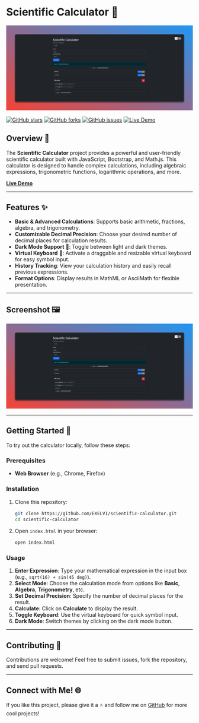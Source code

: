 # Scientific Calculator 🔢

![Scientific Calculator](https://github.com/EXELVI/scientific-calculator/blob/main/brave_7a1jRvAGhF.png?raw=true)

[![GitHub stars](https://img.shields.io/github/stars/EXELVI/scientific-calculator?style=for-the-badge)](https://github.com/EXELVI/scientific-calculator/stargazers)
[![GitHub forks](https://img.shields.io/github/forks/EXELVI/scientific-calculator?style=for-the-badge)](https://github.com/EXELVI/scientific-calculator/network)
[![GitHub issues](https://img.shields.io/github/issues/EXELVI/scientific-calculator?style=for-the-badge)](https://github.com/EXELVI/scientific-calculator/issues)
[![Live Demo](https://img.shields.io/badge/Demo-Live-blue?style=for-the-badge)](https://exelvi.github.io/scientific-calculator/)

## Overview 📖

The **Scientific Calculator** project provides a powerful and user-friendly scientific calculator built with JavaScript, Bootstrap, and Math.js. This calculator is designed to handle complex calculations, including algebraic expressions, trigonometric functions, logarithmic operations, and more.

**[Live Demo](https://exelvi.github.io/scientific-calculator/)**

---

## Features ✨

- **Basic & Advanced Calculations**: Supports basic arithmetic, fractions, algebra, and trigonometry.
- **Customizable Decimal Precision**: Choose your desired number of decimal places for calculation results.
- **Dark Mode Support** 🌙: Toggle between light and dark themes.
- **Virtual Keyboard** 🎹: Activate a draggable and resizable virtual keyboard for easy symbol input.
- **History Tracking**: View your calculation history and easily recall previous expressions.
- **Format Options**: Display results in MathML or AsciiMath for flexible presentation.

---

## Screenshot 🖼️

![Calculator Interface](https://github.com/EXELVI/scientific-calculator/blob/main/brave_7a1jRvAGhF.png?raw=true)

---

## Getting Started 🚀

To try out the calculator locally, follow these steps:

### Prerequisites
- **Web Browser** (e.g., Chrome, Firefox)

### Installation
1. Clone this repository:
    ```bash
    git clone https://github.com/EXELVI/scientific-calculator.git
    cd scientific-calculator
    ```
2. Open `index.html` in your browser:
    ```bash
    open index.html
    ```

### Usage
1. **Enter Expression**: Type your mathematical expression in the input box (e.g., `sqrt(16) + sin(45 deg)`).
2. **Select Mode**: Choose the calculation mode from options like **Basic**, **Algebra**, **Trigonometry**, etc.
3. **Set Decimal Precision**: Specify the number of decimal places for the result.
4. **Calculate**: Click on **Calculate** to display the result.
5. **Toggle Keyboard**: Use the virtual keyboard for quick symbol input.
6. **Dark Mode**: Switch themes by clicking on the dark mode button.

---

## Contributing 🤝

Contributions are welcome! Feel free to submit issues, fork the repository, and send pull requests.

---

## Connect with Me! 🌐

If you like this project, please give it a ⭐ and follow me on [GitHub](https://github.com/EXELVI) for more cool projects!

